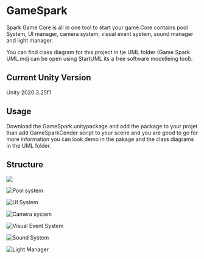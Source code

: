 # GameSpark

Spark Game Core is all in one tool to start your game.Core contains pool System, UI manager, camera system, visual event system, sound manager and light manager.

You can find class diagram for this project in tje UML folder (Game Spark UML.mdj can be open using StartUML its a free software modelleing tool).  

## Current Unity Version

Unity 2020.3.25f1

## Usage

Download the GameSpark.unitypackage and add the package to your projet than add GameSparkCender script to your scene and you are good to go for more information you can look demo in the pakage and the class diagrams in the UML folder.

## Structure

![](UML\Game%20Spark%20_simplified%20overall%20view.png)

![Pool system](UML\Pool%20System.png)

![UI System](UML\UI%20System.png)

![Camera system](UML\Camera%20System.png)

![Visual Event System](UML\Visual%20Event%20System.png)

![Sound System](UML\Sound%20System.png)

![Light Manager](UML\Light%20Manager.png)
